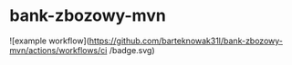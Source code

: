 # bank-zbozowy-mvn

![example workflow](https://github.com/barteknowak31l/bank-zbozowy-mvn/actions/workflows/ci
/badge.svg)
